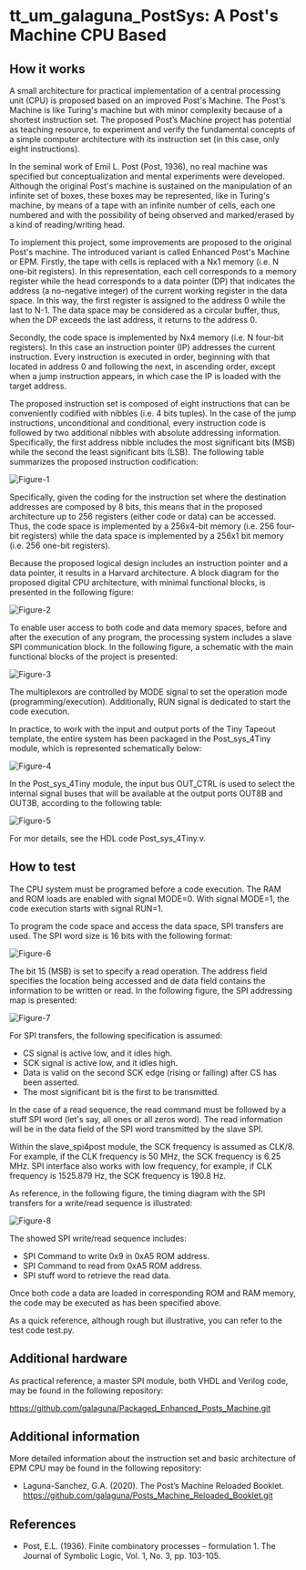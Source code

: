 # tt_um_galaguna_PostSys: A Post's Machine CPU Based

## How it works

A small architecture for practical implementation of a central processing unit (CPU) is proposed based on an improved Post's Machine. The Post's Machine is like Turing's machine but with minor complexity because of a shortest instruction set. The proposed Post’s Machine project has potential as teaching resource, to experiment and verify the fundamental concepts of a simple computer architecture with its instruction set (in this case, only eight instructions). 

In the seminal work of Emil L. Post (Post, 1936), no real machine was specified but conceptualization and mental experiments were developed. Although the original Post's machine is sustained on the manipulation of an infinite set of boxes, these boxes may be represented, like in Turing's machine, by means of a tape with an infinite number of cells, each one numbered and with the possibility of being observed and marked/erased by a kind of reading/writing head.

To implement this project, some improvements are proposed to the original Post's machine. The introduced variant is called Enhanced Post's Machine or EPM. Firstly, the tape with cells is replaced with a Nx1 memory (i.e. N one-bit registers). In this representation, each cell corresponds to a memory register while the head corresponds to a data pointer (DP) that indicates the address (a no-negative integer) of the current working register in the data space. In this way, the first register is assigned to the address 0 while the last to N-1. The data space may be considered as a circular buffer, thus, when the DP exceeds the last address, it returns to the address 0.

Secondly, the code space is implemented by Nx4 memory (i.e. N four-bit registers). In this case an instruction pointer (IP) addresses the current instruction. Every instruction is executed in order, beginning with that located in address 0 and following the next, in ascending order, except when a jump instruction appears, in which case the IP is loaded with the target address.

The proposed instruction set is composed of eight instructions that can be conveniently codified with nibbles (i.e. 4 bits tuples). In the case of the jump instructions, unconditional and conditional, every instruction code is followed by two additional nibbles with absolute addressing information. Specifically, the first address nibble includes the most significant bits (MSB) while the second the least significant bits (LSB). The following table summarizes the proposed instruction codification:

![Figure-1](Instruction_Set.png)

Specifically, given the coding for the instruction set where the destination addresses are composed by 8 bits, this means that in the proposed architecture up to 256 registers (either code or data) can be accessed. Thus, the code space is implemented by a 256x4-bit memory (i.e. 256 four-bit registers) while the data space is implemented by a 256x1 bit memory (i.e. 256 one-bit registers). 
 
Because the proposed logical design includes an instruction pointer and a data pointer, it results in a Harvard architecture. A block diagram for the proposed digital CPU architecture, with minimal functional blocks, is presented in the following figure:  

![Figure-2](Post_architecture.png)

To enable user access to both code and data memory spaces, before and after the execution of any program, the processing system includes a slave SPI communication block. In the following figure, a schematic with the main functional blocks of the project is presented:

![Figure-3](Post_sys_4Tiny_schematic.png)
 
The multiplexors are controlled by MODE signal to set the operation mode (programming/execution). Additionally, RUN signal is dedicated to start the code execution. 

In practice, to work with the input and output ports of the Tiny Tapeout template, the entire system has been packaged in the Post_sys_4Tiny module, which is represented schematically below:

![Figure-4](Post_sys_4Tiny_module.png)

In the Post_sys_4Tiny module, the input bus OUT_CTRL is used to select the internal signal buses that will be available at the output ports OUT8B and OUT3B, according to the following table:

![Figure-5](OUT_Ctrl_Table.png)

For mor details, see the HDL code Post_sys_4Tiny.v.

## How to test

The CPU system must be programed before a code execution. The RAM and ROM loads are enabled with signal MODE=0. With signal MODE=1, the code execution starts with signal RUN=1.  

To program the code space and access the data space, SPI transfers are used. The SPI word size is 16 bits with the following format:

![Figure-6](SPI_transfer_words.png)

The bit 15 (MSB) is set to specify a read operation. The address field specifies the location being accessed and de data field contains the information to be written or read. In the following figure, the SPI addressing map is presented:

![Figure-7](SPI_Address_MAP.png)
  

For SPI transfers, the following specification is assumed:
- CS signal is active low, and it idles high. 
- SCK signal is active low, and it idles high.
- Data is valid on the second SCK edge (rising or falling) after CS has been asserted. 
- The most significant bit is the first to be transmitted.

In the case of a read sequence, the read command must be followed by a stuff SPI word (let's say, all ones or all zeros word). The read information will be in the data field of the SPI word transmitted by the slave SPI.  

Within the slave_spi4post module, the SCK frequency is assumed as CLK/8. For example, if the CLK frequency is 50 MHz, the SCK frequency is 6.25 MHz. SPI interface also works with low frequency, for example, if CLK frequency is 1525.879 Hz, the SCK frequency is 190.8 Hz.

As reference, in the following figure, the timing diagram with the SPI transfers for a write/read sequence is illustrated:

![Figure-8](SPI_WRRD_ROM_0x0A59_0x8A5F.png)

The showed SPI write/read sequence includes:

- SPI Command to write 0x9 in 0xA5 ROM address.
- SPI Command to read from 0xA5 ROM address.
- SPI stuff word to retrieve the read data.
     
Once both code a data are loaded in corresponding ROM and RAM memory, the code may be executed as has been specified above. 

As a quick reference, although rough but illustrative, you can refer to the test code test.py.

## Additional hardware

As practical reference, a master SPI module, both VHDL and Verilog code, may be found in the following repository:

https://github.com/galaguna/Packaged_Enhanced_Posts_Machine.git

## Additional information

More detailed information about the instruction set and basic architecture of EPM CPU may be found in the following repository:
 
- Laguna-Sanchez, G.A. (2020). The Post’s Machine Reloaded Booklet.
https://github.com/galaguna/Posts_Machine_Reloaded_Booklet.git


## References
- Post, E.L. (1936). Finite combinatory processes – formulation 1. The Journal of Symbolic Logic, Vol. 1, No. 3, pp. 103-105.
